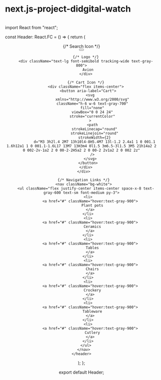 # next.js-project-didgital-watch 
<br>
import React from "react";

const Header: React.FC = () => {
  return (
    <header className="border-b border-gray-200">
      <div className="container mx-auto flex items-center justify-between py-4 px-4 md:px-8">
        {/* Search Icon */}
        <div className="flex items-center">
          <button aria-label="Search">
            <svg
              xmlns="http://www.w3.org/2000/svg"
              className="h-6 w-6 text-gray-700"
              fill="none"
              viewBox="0 0 24 24"
              stroke="currentColor"
            >
              <path
                strokeLinecap="round"
                strokeLinejoin="round"
                strokeWidth={2}
                d="M21 21l-4.35-4.35M15.5 10.5a5 5 0 11-10 0 5 5 0 0110 0z"
              />
            </svg>
          </button>
        </div>

        {/* Logo */}
        <div className="text-lg font-semibold tracking-wide text-gray-800">
          Avion
        </div>

        {/* Cart Icon */}
        <div className="flex items-center">
          <button aria-label="Cart">
            <svg
              xmlns="http://www.w3.org/2000/svg"
              className="h-6 w-6 text-gray-700"
              fill="none"
              viewBox="0 0 24 24"
              stroke="currentColor"
            >
              <path
                strokeLinecap="round"
                strokeLinejoin="round"
                strokeWidth={2}
                d="M3 3h2l.4 2M7 13h10l4-8H5.4M7 13l-1.2 2.4a1 1 0 001.1 1.6h12a1 1 0 001.1-1.6L17 13M7 13H3m4 0l1.5 3m6.5-3l1.5 3M5 21h14a2 2 0 002-2v-1a2 2 0 00-2-2H5a2 2 0 00-2 2v1a2 2 0 002 2z"
              />
            </svg>
          </button>
        </div>
      </div>

      {/* Navigation Links */}
      <nav className="bg-white">
        <ul className="flex justify-center items-center space-x-8 text-gray-600 text-sm font-medium py-3">
          <li>
            <a href="#" className="hover:text-gray-900">
              Plant pots
            </a>
          </li>
          <li>
            <a href="#" className="hover:text-gray-900">
              Ceramics
            </a>
          </li>
          <li>
            <a href="#" className="hover:text-gray-900">
              Tables
            </a>
          </li>
          <li>
            <a href="#" className="hover:text-gray-900">
              Chairs
            </a>
          </li>
          <li>
            <a href="#" className="hover:text-gray-900">
              Crockery
            </a>
          </li>
          <li>
            <a href="#" className="hover:text-gray-900">
              Tableware
            </a>
          </li>
          <li>
            <a href="#" className="hover:text-gray-900">
              Cutlery
            </a>
          </li>
        </ul>
      </nav>
    </header>
  );
};

export default Header;
